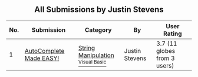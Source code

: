 ﻿<div align="center">

## All Submissions by Justin Stevens

</div>

No.  | Submission | Category | By   | User Rating
---- | ---------- | -------- | ---- | -----------
1 | [AutoComplete Made EASY\!<br />](https://github.com/Planet-Source-Code/justin-stevens-autocomplete-made-easy__1-11833) | [String Manipulation<br /><sup>Visual Basic</sup>](../ByCategory/string-manipulation__1-5.md) | Justin Stevens | 3.7 (11 globes from 3 users)
